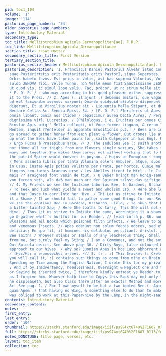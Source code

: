 ```yaml
---
pid: toc1_104
volume: '1'
image: '114'
pastorius_page_numbers: '54'
older_pastorius_page_numbers: 
type: Introductory Material
secondary_type: 
toc_title: Mellitotrophium Apicula Germanopolitan[ae]. F.D.P.
toc_link: Mellitotrophium_Apicula_Germanopolitanae
section_title: Front Matter
secondary_section_title: First Version
tertiary_section_title: 
pastorius_section_header: Mellitotrophium Apicula Germanopolitan[ae]. F.D.P.
pastorius_description: '1. Franciscus Daniel Pastorius Alvear istud Condidit Ergò
  suae Posterirtatis erit Posteritatis erits PastorI, siqua Superstes, Sin orbus posthàc,
  Orbis habeto favos. Est prius in Votis, ast bac suprema Voluntas, Vota, Voluntatem
  suldo JEHOVA Tibi. Velle Tunno, non Velle meum fiat Sanctissisme JESU! Fac tamen,
  ut quod vis, id simul Ipse veliu. Fac, prècor, ut no strum Velle sit harmonicum.
  * F. D. P. / - who may according to his good pleasure either suppress it, or send
  it to the Press. // 2. Apes (: it ajunt :) debemus imitari, que vaganeur, & flores
  ad mel faciendum idoness carpunt; Deinde quidquid attulére disponunt, ac per Favos
  digerunt, Et ut Virgilius noster ait - Liquentia Mella Stipant, et dulci distendunt
  Nectare Cellas &c. Seneca Epist. 84. / [F. D. P.] Floriferis ut Apes in saltibus
  omnia libant, Omnia nos itidem / Depascimur aurea Dicta Aurea, / Perpetuâ semper
  dignissima Vitâ. Lucretius. / [Philologus, i.e. Eruditus per omnes Circumvolat Artes,
  Rinstar Apis ubiq'' Mella collogit, ut Voce formet Linguam, & rerum Intelligentia
  Mentem, inquit ??enfelder in apparatu Eruditionis p.3.] / Bees are industrious and
  go abroad to gather honey from each plant & flower. But drones lie at home and eat
  up what the Bees have taken pains for, saith Culpepper in his Engl. Phys. pag. 108.
  / Ergo Fucos à Prasepibus arce. // 3. The sedulous Bee (: saith another :) doth
  not thyme all her thighs from one flowers single vertues, She takes the best from
  many and together She makes them serve: not without working that to honey [which
  the putrid Spider would convert in poyson. / Hujus ad Exemplum ~ componamus Amici;
  / Mens assueta libris per tanta Volumina solers Ambuler, atque, suos aliquid comportet
  in usus; Instae Apis potius volitans per Prata, per hortos, Quaie mala cloam[?]
  fingens ceu turpis Araneus erse / Les Abelles tirent le Micl - le Cira des Fleuts,
  mais ?? araigneed font venin de tout. / O Beßer bringt man Honig-senn Immen-gleich
  von fernen sein, als daß man nach art der Spinnen selbst das giftige solt ersinnen.
  // 4. My Friends we see the toilsome laborius Bee, In Gardens, Orchards, Fields
  / To seek and suck what yields a sweet and wholsom Sap; / Here She loves to ttarry,
  and that Juyce to carr Into her Hive. / Thi Let us strive to Imitate the same, Accounting
  it a Shame / If we should fail to gather some good things for our Reader. / Again
  we see the cautious Bee In Gardens, Orchards, Field, / To shun that herb which yields
  a bitter tainted Sap; / Here She loaths to tarry, This She will not carry into her
  Hive. / Thus Let us strive to Imitate the same, Accounting it a shame, / If we should
  go & gather what''s hurtful for our Reader. // [vide infrà p. 86. num. 70.] All
  Blossoms and all Books which poisoned filth infects, / We leave to Spiders, Toads,
  and venomous Insects. // Apes oderunt non solum foedes odores, sed etiam unguentorum
  delicias; En quo fit, it homines his delibutos percutiant. Aristot. // and the Germantown
  Bee saith! / Whoever stinks or smells of any leacherous thing, Shall not be free
  from me, but surely feel my Sting; / I am a Commoner, and not the soveriegn King,
  Qui Spicula nescit. See above page 36. / Dirty Boys, false-coloured Wives Must not
  approach to our hives. / Why so? Quoniam Apes in hoc Luco abhorrent à Muco & fuco.
  / [Hos/Has a praesepibus arcent. /// 5. [: . :] This Bracket (: Crotchet, or whatever
  you will call it, :) contains such things as come from mine on Brain & Fancy. ///
  Spending my Time among the English Nation, I wrote this for my private Recreation
  ; And If by Inadvertency, heedlessness, Oversight & Neglect one and the same Phrase
  or Saying be inserted twice, I therefore kindly entreat ye Reader to forgive me,
  as I forgive him. Whoever hath time to Copys this Book may not only let alone what
  he displeaseth, but also Class there after an exacter Method and more lovely Order.
  &c. See pag. 1. / For I own myself to be but a two footed Bee (: Apiculam potius
  quam Apem :) that having no Wing, & something else to do than to make honey in day-time,
  was obliged to work at this Paper-hive by the Lamp, in the night-season. &c. ...'
contents: Introductory Material
secondary_contents: 
notes: 
first_entry: 
last_entry: 
order: '104'
thumbnail: https://stacks.stanford.edu/image/iiif/ps974xt6740%2F1607_0113/full/100,/0/default.jpg
full: https://stacks.stanford.edu/image/iiif/ps974xt6740%2F1607_0113/full/full/0/default.jpg
notes_DONOTUSE: Title page, verses, etc.
layout: toc_item
collection: toc
---
```

